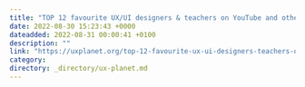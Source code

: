 ```yaml
---
title: "TOP 12 favourite UX/UI designers & teachers on YouTube and other social networks"
date: 2022-08-30 15:23:43 +0000
dateadded: 2022-08-31 00:00:41 +0100
description: ""
link: "https://uxplanet.org/top-12-favourite-ux-ui-designers-teachers-on-youtube-and-other-social-networks-6461e5d70459?source=rss----819cc2aaeee0---4"
category:
directory: _directory/ux-planet.md
---
```

